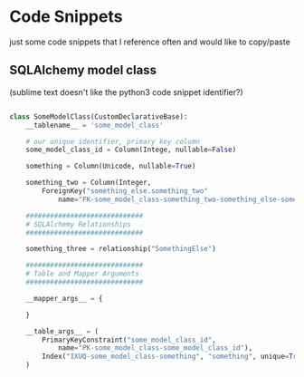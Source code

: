 # Code Snippets

just some code snippets that I reference often and would like to copy/paste

## SQLAlchemy model class

(sublime text doesn't like the python3 code snippet identifier?)

```python

class SomeModelClass(CustomDeclarativeBase):
    __tablename__ = 'some_model_class'

    # our unique identifier, primary key column
    some_model_class_id = Column(Intege, nullable=False)

    something = Column(Unicode, nullable=True)

    something_two = Column(Integer,
        ForeignKey("something_else.something_two"
            name="FK-some_model_class-something_two-something_else-something_two"))

    #############################
    # SQLAlchemy Relationships
    #############################

    something_three = relationship("SomethingElse")

    #############################
    # Table and Mapper Arguments
    #############################

    __mapper_args__ = {

    }

    __table_args__ = (
        PrimaryKeyConstraint("some_model_class_id",
            name="PK-some_model_class-some_model_class_id"),
        Index("IXUQ-some_model_class-something", "something", unique=True)
    )

```